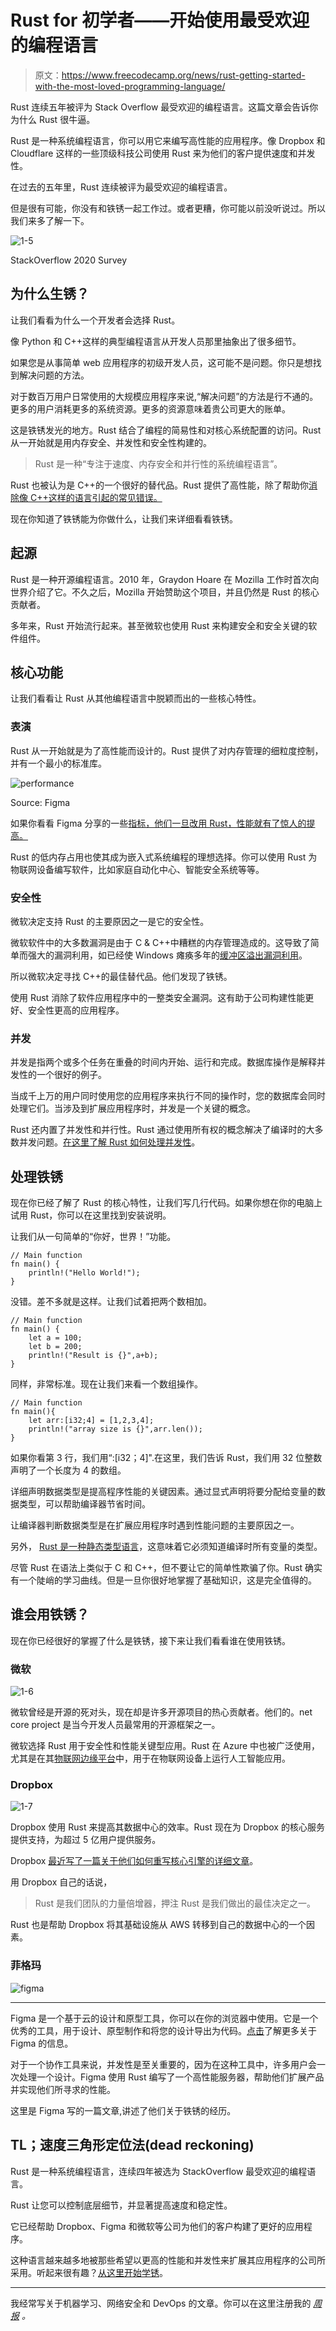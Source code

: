 # Rust for 初学者——开始使用最受欢迎的编程语言

> 原文：<https://www.freecodecamp.org/news/rust-getting-started-with-the-most-loved-programming-language/>

Rust 连续五年被评为 Stack Overflow 最受欢迎的编程语言。这篇文章会告诉你为什么 Rust 很牛逼。

Rust 是一种系统编程语言，你可以用它来编写高性能的应用程序。像 Dropbox 和 Cloudflare 这样的一些顶级科技公司使用 Rust 来为他们的客户提供速度和并发性。

在过去的五年里，Rust 连续被评为最受欢迎的编程语言。

但是很有可能，你没有和铁锈一起工作过。或者更糟，你可能以前没听说过。所以我们来多了解一下。

![1-5](img/2268c55747ccbfaa643ce47752a7a047.png)

StackOverflow 2020 Survey

## 为什么生锈？

让我们看看为什么一个开发者会选择 Rust。

像 Python 和 C++这样的典型编程语言从开发人员那里抽象出了很多细节。

如果您是从事简单 web 应用程序的初级开发人员，这可能不是问题。你只是想找到解决问题的方法。

对于数百万用户日常使用的大规模应用程序来说,“解决问题”的方法是行不通的。更多的用户消耗更多的系统资源。更多的资源意味着贵公司更大的账单。

这是铁锈发光的地方。Rust 结合了编程的简易性和对核心系统配置的访问。Rust 从一开始就是用内存安全、并发性和安全性构建的。

> Rust 是一种“专注于速度、内存安全和并行性的系统编程语言”。

Rust 也被认为是 C++的一个很好的替代品。Rust 提供了高性能，除了帮助你[消除像 C++这样的语言引起的常见错误。](https://polyfloyd.net/post/how-rust-helps-you-prevent-bugs/)

现在你知道了铁锈能为你做什么，让我们来详细看看铁锈。

## 起源

Rust 是一种开源编程语言。2010 年，Graydon Hoare 在 Mozilla 工作时首次向世界介绍了它。不久之后，Mozilla 开始赞助这个项目，并且仍然是 Rust 的核心贡献者。

多年来，Rust 开始流行起来。甚至微软也使用 Rust 来构建安全和安全关键的软件组件。

## 核心功能

让我们看看让 Rust 从其他编程语言中脱颖而出的一些核心特性。

### 表演

Rust 从一开始就是为了高性能而设计的。Rust 提供了对内存管理的细粒度控制，并有一个最小的标准库。

![performance](img/dcb44b7c7851ae81327f63d986ee687c.png)

Source: Figma

如果你看看 Figma 分享的一些[指标，他们一旦改用 Rust，性能就有了惊人的提高。](https://www.figma.com/blog/rust-in-production-at-figma/)

Rust 的低内存占用也使其成为嵌入式系统编程的理想选择。你可以使用 Rust 为物联网设备编写软件，比如家庭自动化中心、智能安全系统等等。

### 安全性

微软决定支持 Rust 的主要原因之一是它的安全性。

微软软件中的大多数漏洞是由于 C & C++中糟糕的内存管理造成的。这导致了简单而强大的漏洞利用，如已经使 Windows 瘫痪多年的[缓冲区溢出漏洞利用](https://www.imperva.com/learn/application-security/buffer-overflow)。

所以微软决定寻找 C++的最佳替代品。他们发现了铁锈。

使用 Rust 消除了软件应用程序中的一整类安全漏洞。这有助于公司构建性能更好、安全性更高的应用程序。

### 并发

并发是指两个或多个任务在重叠的时间内开始、运行和完成。数据库操作是解释并发性的一个很好的例子。

当成千上万的用户同时使用您的应用程序来执行不同的操作时，您的数据库会同时处理它们。当涉及到扩展应用程序时，并发是一个关键的概念。

Rust 还内置了并发性和并行性。Rust 通过使用所有权的概念解决了编译时的大多数并发问题。[在这里了解 Rust 如何处理并发性](https://doc.rust-lang.org/book/ch16-00-concurrency.html)。

## 处理铁锈

现在你已经了解了 Rust 的核心特性，让我们写几行代码。如果你想在你的电脑上试用 Rust，你可以在这里找到安装说明。

让我们从一句简单的“你好，世界！”功能。

```
// Main function
fn main() {
	println!("Hello World!");
}
```

没错。差不多就是这样。让我们试着把两个数相加。

```
// Main function
fn main() {
	let a = 100;
    let b = 200;
    println!("Result is {}",a+b);
}
```

同样，非常标准。现在让我们来看一个数组操作。

```
// Main function
fn main(){
	let arr:[i32;4] = [1,2,3,4];
    println!("array size is {}",arr.len());
}
```

如果你看第 3 行，我们用“:[i32；4]".在这里，我们告诉 Rust，我们用 32 位整数声明了一个长度为 4 的数组。

详细声明数据类型是提高程序性能的关键因素。通过显式声明将要分配给变量的数据类型，可以帮助编译器节省时间。

让编译器判断数据类型是在扩展应用程序时遇到性能问题的主要原因之一。

另外， [Rust 是一种静态类型语言](https://stackoverflow.com/questions/1517582/what-is-the-difference-between-statically-typed-and-dynamically-typed-languages)，这意味着它必须知道编译时所有变量的类型。

尽管 Rust 在语法上类似于 C 和 C++，但不要让它的简单性欺骗了你。Rust 确实有一个陡峭的学习曲线。但是一旦你很好地掌握了基础知识，这是完全值得的。

## 谁会用铁锈？

现在你已经很好的掌握了什么是铁锈，接下来让我们看看谁在使用铁锈。

### 微软

![1-6](img/aab4d5e67f6465c344e2ef0421536f49.png)

微软曾经是开源的死对头，现在却是许多开源项目的热心贡献者。他们的。net core project 是当今开发人员最常用的开源框架之一。

微软选择 Rust 用于安全性和性能关键型应用。Rust 在 Azure 中也被广泛使用，尤其是在其[物联网边缘平台](https://azure.microsoft.com/en-in/services/iot-edge/)中，用于在物联网设备上运行人工智能应用。

### Dropbox

![1-7](img/b5038187c142611e5feabf64477b38a8.png)

Dropbox 使用 Rust 来提高其数据中心的效率。Rust 现在为 Dropbox 的核心服务提供支持，为超过 5 亿用户提供服务。

Dropbox [最近写了一篇关于他们如何重写核心引擎的详细文章](https://dropbox.tech/infrastructure/rewriting-the-heart-of-our-sync-engine)。

用 Dropbox 自己的话说，

> Rust 是我们团队的力量倍增器，押注 Rust 是我们做出的最佳决定之一。

Rust 也是帮助 Dropbox 将其基础设施从 AWS 转移到自己的数据中心的一个因素。

### 菲格玛

![figma](img/3f179fbfa8355caa120c316aa48a3bff.png)

* * *

Figma 是一个基于云的设计和原型工具，你可以在你的浏览器中使用。它是一个优秀的工具，用于设计、原型制作和将您的设计导出为代码。[点击](https://www.figma.com/)了解更多关于 Figma 的信息。

对于一个协作工具来说，并发性是至关重要的，因为在这种工具中，许多用户会一次处理一个设计。Figma 使用 Rust 编写了一个高性能服务器，帮助他们扩展产品并实现他们所寻求的性能。

这里是 Figma 写的一篇文章,讲述了他们关于铁锈的经历。

## TL；速度三角形定位法(dead reckoning)

Rust 是一种系统编程语言，连续四年被选为 StackOverflow 最受欢迎的编程语言。

Rust 让您可以控制底层细节，并显著提高速度和稳定性。

它已经帮助 Dropbox、Figma 和微软等公司为他们的客户构建了更好的应用程序。

这种语言越来越多地被那些希望以更高的性能和并发性来扩展其应用程序的公司所采用。听起来很有趣？[从这里开始学锈](https://doc.rust-lang.org/stable/rust-by-example/)。

* * *

我经常写关于机器学习、网络安全和 DevOps 的文章。你可以在这里注册我的 [*周报*](https://www.manishmshiva.com/) *。*